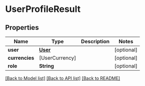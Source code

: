 # UserProfileResult

## Properties
Name | Type | Description | Notes
------------ | ------------- | ------------- | -------------
**user** | [**User**](User.md) |  | [optional] 
**currencies** | [UserCurrency] |  | [optional] 
**role** | **String** |  | [optional] 

[[Back to Model list]](../README.md#documentation-for-models) [[Back to API list]](../README.md#documentation-for-api-endpoints) [[Back to README]](../README.md)


